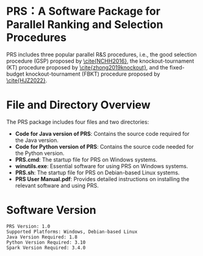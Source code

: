 # PRS：A Software Package for Parallel Ranking and Selection Procedures


PRS includes three popular parallel R\&S procedures, i.e., the good selection procedure (GSP) proposed by [\cite{NCHH2016}](https://doi.org/10.1287/opre.2016.1577), the knockout-tournament (KT) procedure proposed by [\cite{zhong2019knockout}](https://doi.org/10.1287/opre.2020.2065), and the fixed-budget knockout-tournament (FBKT) procedure proposed by [\cite{HJZ2022}](https://doi.org/10.1287/ijoc.2022.1221).

# File and Directory Overview

The PRS package includes four files and two directories:
- **Code for Java version of PRS**: Contains the source code required for the Java version.
- **Code for Python version of PRS**: Contains the source code needed for the Python version.
- **PRS.cmd**: The startup file for PRS on Windows systems.
- **winutils.exe**: Essential software for using PRS on Windows systems.
- **PRS.sh**: The startup file for PRS on Debian-based Linux systems.
- **PRS User Manual.pdf**: Provides detailed instructions on installing the relevant software and using PRS.

# Software Version

```plaintext
PRS Version: 1.0
Supported Platforms: Windows, Debian-based Linux
Java Version Required: 1.8
Python Version Required: 3.10
Spark Version Required: 3.4.0


